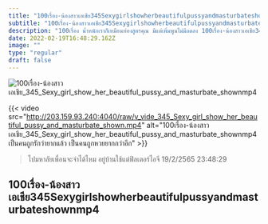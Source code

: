 ```yaml
---
title: "100เรื่อง-น้องสาวเอเชีย345Sexygirlshowherbeautifulpussyandmasturbateshownmp4"
subtitle: "100เรื่อง-น้องสาวเอเชีย345Sexygirlshowherbeautifulpussyandmasturbateshownmp4 เป็นคนน่ารักให้ใครไม่ได้หรอก ตอนนี้เป็นคนอ้วนอยู่"
description: "100เรื่อง น้ำหนักเราก็เหมือนท่องสูตรคุณ มีแต่เพิ่มพูนไม่มีลดลง 100เรื่อง-น้องสาวเอเชีย345Sexygirlshowherbeautifulpussyandmasturbateshownmp4 19/2/2565 23:48:29"
date: 2022-02-19T16:48:29.162Z
image: ""
type: "regular"
draft: false
---
```


![100เรื่อง-น้องสาวเอเชีย_345_Sexy_girl_show_her_beautiful_pussy_and_masturbate_shownmp4](http://203.159.93.240:4040/raw/v_vide_345_Sexy_girl_show_her_beautiful_pussy_and_masturbate_shown.jpg)

{{< video src="http://203.159.93.240:4040/raw/v_vide_345_Sexy_girl_show_her_beautiful_pussy_and_masturbate_shown.mp4" alt="100เรื่อง-น้องสาวเอเชีย_345_Sexy_girl_show_her_beautiful_pussy_and_masturbate_shownmp4 เป็นคนถูกรักว่ายากแล้ว เป็นคนถูกหวยยากกว่าอีก" >}}


> ไปมหาลัยเพื่อนจะจำได้ไหม อยู่บ้านใช้แต่ฟิลเตอร์ไอจี 19/2/2565 23:48:29

## 100เรื่อง-น้องสาวเอเชีย345Sexygirlshowherbeautifulpussyandmasturbateshownmp4
